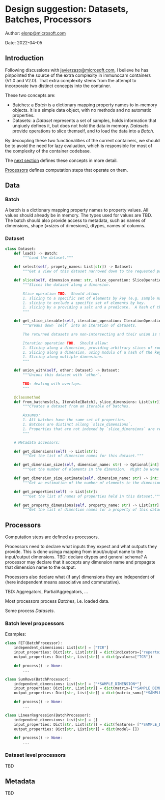 # Design suggestion: Datasets, Batches, Processors

Author: elonp@microsoft.com

Date: 2022-04-05

## Introduction

Following discussions with javierzazo@microsoft.com, I believe he has pinpointed the source of the extra complexity in immunocam containers (V1.0 and V2.0).  That extra complexity stems from the attempt to incorporate two distinct concepts into the container.

These two concepts are:

* Batches: a *Batch* is a dictionary mapping property names to in-memory objects.  It is a simple data object, with no methods and no automatic properties.
* Datasets: a *Dataset* represents a set of samples, holds information that unqiuely defines it, but does not hold the data in memory.  *Dataset*s provide operations to
    slice themself, and to load the data into a *Batch*.

By decoupling these two functionalities of the current containers, we should be to avoid the need for lazy evaluation, which is responsible for most of the complexity of the container codebase.

The [next section](#data) defines these concepts in more detail.

[Processors](#processors) defines computation steps that operate on them.

## Data

### Batch

A batch is a dictionary mapping property names to property values.  All values should already be in memory.  The types used for values are TBD.  The batch should also provide access to metadata, such as names of dimensions, shape (=sizes of dimesions), dtypes, names of columns.

### Dataset

```python
class Dataset:
    def load() -> Batch:
        """Load the dataset."""

    def select(self, propety_names: List[str]) -> Dataset:
        """Get a view of this dataset narrowed down to the requested properties."""

    def slice(self, dimension_name: str, slice_operation: SliceOperation) -> Dataset:
        """Slices the dataset along a dimension.

        Slice operation TBD.  Should allow:
        1. slicing to a specific set of elements by key (e.g. sample name, bioidentity).
        1. slicing to exclude a specific set of elements by key.
        1. slicing by a providing a salt and a predicate.  A hash of the element key and the salt is passed to the predicate.
        """

    def get_slice_iterable(self, iteration_operation: IterationOperation) -> Iterable[Dataset]:
        """Breaks down `self` into an iteration of datasets.

        The returned datasets are non-intersecting and their union is this dataset.

        Iteration operation TBD.  Should allow:
        1. Slicing along a dimension, providing arbitrary slices of roughly requested size.
        1. Slicing along a dimension, using modulu of a hash of the key, defined using salt, N.
        1. Slicing along multiple dimensions.
        """

    def union_with(self, other: Dataset) -> Dataset:
        """Unions this dataset with `other`.

        TBD: dealing with overlaps.
        """

    @classmethod
    def from_batches(cls, Iterable[Batch], slice_dimensions: List[str]) -> Dataset:
        """Creates a dataset from an iterable of batches.

        Assumes:
        1. All batches have the same set of properties.
        1. Batches are distinct allong `slice_dimensions`.
        1. Properties that are not indexed by `slice_dimensions` are repeated in all batches.
        """

    # Metadata accessors:

    def get_dimensions(self) -> List[str]:
        """Get the list of dimension names for this dataset."""

    def get_dimension_size(self, dimension_name: str) -> Optional[int]:
        """Get the number of elements in the dimension.  Might be None if not known."""

    def get_dimension_size_estimate(self, dimension_name: str) -> int:
        """Get an estimation of the number of elements in the dimension."""

    def get_properties(self) -> List[str]:
        """Get the list of names of properties held in this dataset."""

    def get_property_dimensions(self, property_name: str) -> List[str]:
        """Get the list of dimention names for a property of this dataset."""
```

## Processors

Computation steps are defined as processors.

Processors need to declare what inputs they expect and what outputs they provide.  This is done usinga mapping from input/output name to the input/output dimensions.  TBD: declare dtypes and general schema?  A processor may declare that it accepts any dimension name and propagate that dimension name to the output.

Processors also declare what (if any) dimensions they are independent of (here independent means associative and commutative).

TBD: Aggregators, PartialAggregators, ...

Most processors process *Batch*es, i.e. loaded data.

Some process *Datasets*.

### Batch level propcessors

Examples:

```python
class FET(BatchProcessor):
    independent_dimensions: List[str] = ["TCR"]
    input_properties: Dict[str, List[str]] = dict(indicators=["repertoire", "TCR"])
    output_properties: Dict[str, List[str]] = dict(pvalues=["TCR"])

    def process() -> None:
        ...
```

```python
class SumRows(BatchProcessor):
    independent_dimensions: List[str] = ["*SAMPLE_DIMENSION*"]
    input_properties: Dict[str, List[str]] = dict(matrix=["*SAMPLE_DIMENSION*", "*FEATURE_DIMENSION*"])
    output_properties: Dict[str, List[str]] = dict(matrix_sum=["*SAMPLE_DIMENSION*"])

    def process() -> None:
        ...
```

```python
class LinearRegression(BatchProcessor):
    independent_dimensions: List[str] = []
    input_properties: Dict[str, List[str]] = dict(features= ["*SAMPLE_DIMENSION*", "*FEATURE_DIMENSION*"], labels= ["*SAMPLE_DIMENSION*"])
    output_properties: Dict[str, List[str]] = dict(model= [])

    def process() -> None:
        ...
```

### Dataset level processors

TBD

## Metadata

TBD
